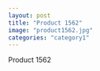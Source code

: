 ```yaml
---
layout: post
title: "Product 1562"
image: "product1562.jpg"
categories: "category1"
---
```

Product 1562
